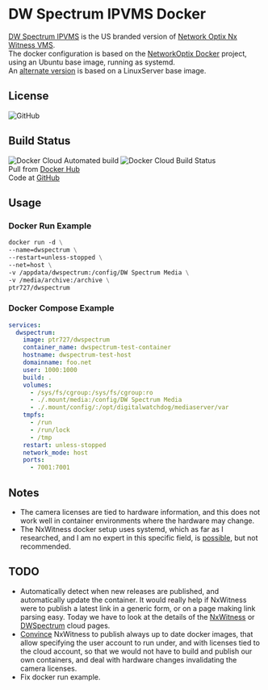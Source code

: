 # DW Spectrum IPVMS Docker

[DW Spectrum IPVMS](https://digital-watchdog.com/productdetail/DW-Spectrum-IPVMS/) is the US branded version of [Network Optix Nx Witness VMS](https://www.networkoptix.com/nx-witness/).  
The docker configuration is based on the [NetworkOptix Docker](https://bitbucket.org/networkoptix/nx_open_integrations/src/default/docker/) project, using an Ubuntu base image, running as systemd.  
An [alternate version](https://github.com/ptr727/DWSpectrum-LSIO) is based on a LinuxServer base image.

## License

![GitHub](https://img.shields.io/github/license/ptr727/DWSpectrum)  

## Build Status

![Docker Cloud Automated build](https://img.shields.io/docker/cloud/automated/ptr727/dwspectrum)
![Docker Cloud Build Status](https://img.shields.io/docker/cloud/build/ptr727/dwspectrum)  
Pull from [Docker Hub](https://hub.docker.com/r/ptr727/dwspectrum)  
Code at [GitHub](https://github.com/ptr727/DWSpectrum)

## Usage

### Docker Run Example

```dockerfile
docker run -d \
--name=dwspectrum \
--restart=unless-stopped \
--net=host \
-v /appdata/dwspectrum:/config/DW Spectrum Media \
-v /media/archive:/archive \
ptr727/dwspectrum
```

### Docker Compose Example

```yaml
services:
  dwspectrum:
    image: ptr727/dwspectrum
    container_name: dwspectrum-test-container
    hostname: dwspectrum-test-host
    domainname: foo.net
    user: 1000:1000
    build: .
    volumes:
      - /sys/fs/cgroup:/sys/fs/cgroup:ro
      - ./.mount/media:/config/DW Spectrum Media
      - ./.mount/config/:/opt/digitalwatchdog/mediaserver/var
    tmpfs:
      - /run
      - /run/lock
      - /tmp
    restart: unless-stopped
    network_mode: host
    ports:
      - 7001:7001
```

## Notes

- The camera licenses are tied to hardware information, and this does not work well in container environments where the hardware may change.  
- The NxWitness docker setup uses systemd, which as far as I researched, and I am no expert in this specific field, is [possible](https://developers.redhat.com/blog/2019/04/24/how-to-run-systemd-in-a-container/), but not recommended.

## TODO

- Automatically detect when new releases are published, and automatically update the container. It would really help if NxWitness were to publish a latest link in a generic form, or on a page making link parsing easy. Today we have to look at the details of the [NxWitness](https://nxvms.com/download/linux) or [DWSpectrum](https://dwspectrum.digital-watchdog.com/download/linux) cloud pages.
- [Convince](https://support.networkoptix.com/hc/en-us/articles/360037973573-How-to-run-Nx-Server-in-Docker) NxWitness to publish always up to date docker images, that allow specifying the user account to run under, and with licenses tied to the cloud account, so that we would not have to build and publish our own containers, and deal with hardware changes invalidating the camera licenses.
- Fix docker run example.
